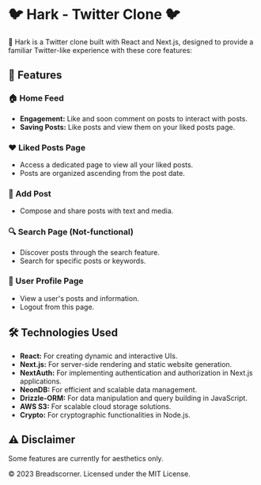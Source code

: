 # 🐦 Hark - Twitter Clone 🐦

🌟 Hark is a Twitter clone built with React and Next.js, designed to provide a familiar Twitter-like experience with these core features:

## 🚀 Features

### 🏠 Home Feed

- **Engagement:** Like and soon comment on posts to interact with posts.
- **Saving Posts:** Like posts and view them on your liked posts page.

### ❤️ Liked Posts Page

- Access a dedicated page to view all your liked posts.
- Posts are organized ascending from the post date.

### 📝 Add Post

- Compose and share posts with text and media.

### 🔍 Search Page (Not-functional)

- Discover posts through the search feature.
- Search for specific posts or keywords.

### 👤 User Profile Page

- View a user's posts and information.
- Logout from this page.

## 🛠️ Technologies Used

- **React:** For creating dynamic and interactive UIs.
- **Next.js:** For server-side rendering and static website generation.
- **NextAuth:** For implementing authentication and authorization in Next.js applications.
- **NeonDB:** For efficient and scalable data management.
- **Drizzle-ORM:** For data manipulation and query building in JavaScript.
- **AWS S3:** For scalable cloud storage solutions.
- **Crypto:** For cryptographic functionalities in Node.js.

## ⚠️ Disclaimer

Some features are currently for aesthetics only.

&copy; 2023 Breadscorner. Licensed under the MIT License.

